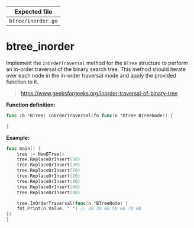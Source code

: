 | Expected file      |
| ------------------ |
| `btree/inorder.go` |

# btree_inorder

Implement the `InOrderTraversal` method for the `BTree` structure to perform an in-order traversal of the binary search tree. This method should iterate over each node in the in-order traversal mode and apply the provided function to it.

> https://www.geeksforgeeks.org/inorder-traversal-of-binary-tree

**Function definition:**

```go
func (b *BTree) InOrderTraversal(fn func(n *btree.BTreeNode)) {

}

```

**Example:**

```go
func main() {
    tree := NewBTree()
    tree.ReplaceOrInsert(50)
    tree.ReplaceOrInsert(30)
    tree.ReplaceOrInsert(70)
    tree.ReplaceOrInsert(20)
    tree.ReplaceOrInsert(40)
    tree.ReplaceOrInsert(60)
    tree.ReplaceOrInsert(80)

    tree.InOrderTraversal(func(n *BTreeNode) {
    fmt.Print(n.Value, " ") // 20 30 40 50 60 70 80
})
}
```
